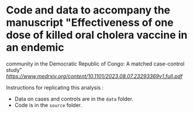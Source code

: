 # Code and data to accompany the manuscript "Effectiveness of one dose of killed oral cholera vaccine in an endemic
community in the Democratic Republic of Congo: A matched case-control study" 
_https://www.medrxiv.org/content/10.1101/2023.08.07.23293369v1.full.pdf_

Instructions for replicating this analysis :
   - Data on cases and controls are in the `data` folder.
   - Code is in the `source` folder.
     
